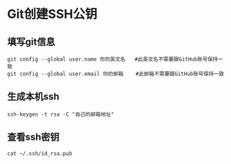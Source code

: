 # Git创建SSH公钥


## 填写git信息
```
git config --global user.name 你的英文名   #此英文名不需要跟GitHub账号保持一致
git config --global user.email 你的邮箱    #此邮箱不需要跟GitHub账号保持一致
```

## 生成本机ssh
```
ssh-keygen -t rsa -C "自己的邮箱地址"
```

## 查看ssh密钥
```
cat ~/.ssh/id_rsa.pub
```
